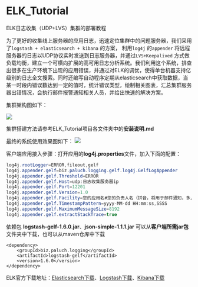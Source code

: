 # ELK_Tutorial
ELK日志收集（UDP+LVS）集群的部署教程

为了更好的收集线上服务器的应用日志，迅速定位集群中的问题服务器，我们采用了```logstash + elasticsearch + kibana``` 的方案，
利用```log4j``` 的```appender``` 将远程服务器的日志以UDP协议实时发送到日志服务器，并通过```LVS+Keepalived``` 方式做负载均衡，建立一个可横向扩展的高可用日志分析系统。我们利用这个系统，排查出很多在生产环境下出现的应用错误，并通过对ELK的调优，使得单台机器支持亿级别的日志全文搜索。同时还编写自动程序定期从elasticsearch中获取数据，当某一时段内错误数达到一定的值时，统计错误类型，绘制相关图表，汇总集群服务器出错情况，会执行邮件报警通知相关人员，并给出快速的解决方案。

集群架构图如下：

![](http://renhua91.github.io/images/jiagoutu.jpg)

集群搭建方法请参考ELK_Tutorial项目各文件夹中的**安装说明.md**

最终的系统使用效果图如下：
![](http://renhua91.github.io/images/tongji.png)

客户端应用接入步骤：打开应用的**log4j.properties**文件，加入下面的配置：
```java
log4j.rootLogger=ERROR,fileout,gelf
log4j.appender.gelf=biz.paluch.logging.gelf.log4j.GelfLogAppender
log4j.appender.gelf.Threshold=ERROR
log4j.appender.gelf.Host=udp:日志收集服务器ip
log4j.appender.gelf.Port=12201
log4j.appender.gelf.Version=1.0
log4j.appender.gelf.Facility=您的应用名#您的负责人名（拼音，将用于邮件通知，多人用英文逗号隔开）
log4j.appender.gelf.TimestampPattern=yyyy-MM-dd HH:mm:ss,SSSS
log4j.appender.gelf.MaximumMessageSize=8192
log4j.appender.gelf.extractStackTrace=true
```

依赖包 **logstash-gelf-1.6.0.jar**、**json-simple-1.1.1.jar** 可以从**客户端所需jar包**文件夹中下载，也可以从maven仓库中下载
```maven
<dependency>
	<groupId>biz.paluch.logging</groupId>
	<artifactId>logstash-gelf</artifactId>
	<version>1.6.0</version>
</dependency>
```
ELK官方下载地址：[Elasticsearch下载](https://www.elastic.co/downloads/elasticsearch)、[Logstash下载](https://www.elastic.co/downloads/logstash)、[Kibana下载](https://www.elastic.co/downloads/kibana)
